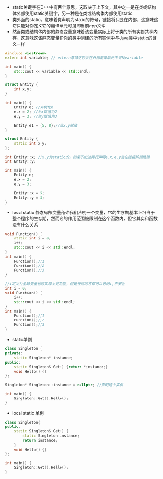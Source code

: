 - static关键字在C++中有两个意思，这取决于上下文，其中之一是在类或结构体外部使用static关键字，另一种是在类或结构体内部使用static 
- 类外面的static，意味着你声明为static的符号，链接将只是在内部，这意味这它只能对你定义它的翻译单元可见即当前cpp文件
- 然而类或结构体内部的静态变量意味着该变量实际上将于类的所有实例共享内存，这意味这该静态变量在你的类中创建的所有实例中与Java类中static的含义一样

```c++
#include <iostream>
extern int variable; // extern意味这它会在外部翻译单元中寻找variable

int main() {
    std::cout << variable << std::endl;
}
```

```c++
struct Entity {
    int x,y;
}

int main() {
    Entity e; //实例化e
    e.x = 2; //给x赋值为2
    e.y = 3; //给y赋值为3
    
    Entity e1 = {5, 8};//给x,y赋值
}
```

```c++
struct Entity {
    static int x,y;
};

int Entity::x; //x,y为static的，如果不加这两行声明e.x,e.y会在链接阶段报错
int Entity::y;

int main() {
    Entity e;
    e.x = 2;
    e.y = 3;
    
    Entity::x = 5;
    Entity::y = 8;
}
```

- local static 静态局部变量允许我们声明一个变量，它的生存期基本上相当于整个程序的生存期，然而它的作用范围被限制在这个函数内，但它其实和函数没有什么关系

```c++
void Function() {
    static int i = 0;
    i++;
    std::cout << i << std::endl;
}
int main() {
    Function();//1
    Function();//2
    Function();//3
}
```

```c++
//i定义为全局变量也可实现上述功能，但是任何地方都可以访问i,不安全
int i = 0;
void Function() {
    i++;
    std::cout << i << std::endl;
}
int main() {
    Function();//1
    Function();//2
    Function();//3
}
```

- static单例 

```c++
class Singleton {
private:
    static Singleton* instance;
public:
    static Singleton& Get() {return *instance;}
    void Hello() {}
};

Singleton* Singleton::instance = nullptr; //声明这个实例

int main() {
    Singleton::Get().Hello();
}
```

- local static 单例

```c++
class Singleton{
public:
    static Singleton& Get() {
        static Singleton instance;
        return instance;
    }
    void Hello() {}
};

int main() {
    Singleton::Get().Hello();
}
```

